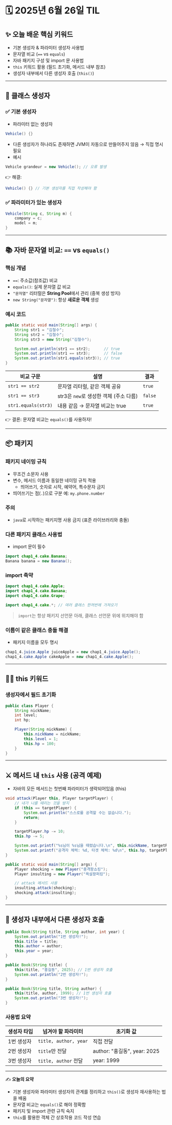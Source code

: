 # 🗓️ 2025년 6월 26일 TIL

## ✨ 오늘 배운 핵심 키워드

- 기본 생성자 & 파라미터 생성자 사용법
- 문자열 비교 (`==` vs `equals`)
- 자바 패키지 구성 및 import 문 사용법
- `this` 키워드 활용 (필드 초기화, 메서드 내부 참조)
- 생성자 내부에서 다른 생성자 호출 (`this()`)

---

## 🚗 클래스 생성자

### ✅ 기본 생성자
- 파라미터 없는 생성자
```java
Vehicle() {}
```

* 다른 생성자가 하나라도 존재하면 JVM이 자동으로 만들어주지 않음 → 직접 명시 필요
* 예시

```java
Vehicle grandeur = new Vehicle(); // 오류 발생
```

👉 해결:

```java
Vehicle() {} // 기본 생성자를 직접 작성해야 함
```

### ✅ 파라미터가 있는 생성자

```java
Vehicle(String c, String m) {
    company = c;
    model = m;
}
```

---

## 📚 자바 문자열 비교: `==` vs `equals()`

### 핵심 개념

* `==`: 주소값(참조값) 비교
* `equals()`: 실제 문자열 값 비교
* `"문자열"` 리터럴은 **String Pool**에서 관리 (중복 생성 방지)
* `new String("문자열")`: 항상 **새로운 객체** 생성

### 예시 코드

```java
public static void main(String[] args) {
    String str1 = "김철수";
    String str2 = "김철수";
    String str3 = new String("김철수");

    System.out.println(str1 == str2);      // true
    System.out.println(str1 == str3);      // false
    System.out.println(str1.equals(str3)); // true
}
```

| 비교 구문               | 설명                          | 결과      |
| ------------------- | --------------------------- | ------- |
| `str1 == str2`      | 문자열 리터럴, 같은 객체 공유           | `true`  |
| `str1 == str3`      | str3은 `new`로 생성한 객체 (주소 다름) | `false` |
| `str1.equals(str3)` | 내용 같음 → 문자열 비교는 true        | `true`  |

👉 결론: 문자열 비교는 `equals()`를 사용하자!

---

## 📦 패키지

### 패키지 네이밍 규칙

* 무조건 소문자 사용
* 변수, 메서드 이름과 동일한 네이밍 규칙 적용
  - 띄어쓰기, 숫자로 시작, 예약어, 특수문자 금지
* 띄어쓰기는 점(`.`)으로 구분
  예: `my.phone.number`

### 주의

* `java`로 시작하는 패키지명 사용 금지 (표준 라이브러리와 충돌)

### 다른 패키지 클래스 사용법

* import 문이 필수

```java
import chap1_4.cake.Banana;
Banana banana = new Banana();
```

### import 축약

```java
import chap1_4.cake.Apple;
import chap1_4.cake.Banana;
import chap1_4.cake.Grape;
```

```java
import chap1_4.cake.*; // 여러 클래스 한꺼번에 가져오기
```

> `import`는 항상 패키지 선언문 아래, 클래스 선언문 위에 위치해야 함

### 이름이 같은 클래스 충돌 해결

* 패키지 이름을 모두 명시

```java
chap1_4.juice.Apple juiceApple = new chap1_4.juice.Apple();
chap1_4.cake.Apple cakeApple = new chap1_4.cake.Apple();
```

---

## 🧑‍💻 this 키워드

### 생성자에서 필드 초기화

```java
public class Player {
    String nickName;
    int level;
    int hp;

    Player(String nickName) {
        this.nickName = nickName;
        this.level = 1;
        this.hp = 100;
    }
}
```

---

## ⚔️ 메서드 내 `this` 사용 (공격 예제)

* 자바의 모든 메서드는 첫번째 파라미터가 생략되어있음 (this)

```java
void attack(Player this, Player targetPlayer) {
    // 내가 나를 때리는 것을 방지
    if (this == targetPlayer) {
        System.out.println("스스로를 공격할 수는 없습니다.");
        return;
    }

    targetPlayer.hp -= 10;
    this.hp -= 5;

    System.out.printf("%s님이 %s님을 때렸습니다.\n", this.nickName, targetPlayer.nickName);
    System.out.printf("공격자 체력: %d, 타겟 체력: %d\n", this.hp, targetPlayer.hp);
}

public static void main(String[] args) {
    Player shocking = new Player("충격왕쇼킹");
    Player insulting = new Player("욕설왕퍼킹");

    // attack 메서드 사용
    insulting.attack(shocking);
    shocking.attack(insulting);
}
```

---

## 📖 생성자 내부에서 다른 생성자 호출

```java
public Book(String title, String author, int year) {
    System.out.println("1번 생성자!");
    this.title = title;
    this.author = author;
    this.year = year;
}

public Book(String title) {
    this(title, "홍길동", 2025); // 1번 생성자 호출
    System.out.println("2번 생성자!");
}

public Book(String title, String author) {
    this(title, author, 1999); // 1번 생성자 호출
    System.out.println("3번 생성자!");
}
```

### 사용법 요약

| 생성자 타입 | 넘겨야 할 파라미터            | 초기화 값                     |
| ------ | --------------------- | ------------------------- |
| 1번 생성자 | `title, author, year` | 직접 전달                     |
| 2번 생성자 | `title`만 전달           | author: "홍길동", year: 2025 |
| 3번 생성자 | `title, author` 전달    | year: 1999                |

---

✍️ **오늘의 요약**

* 기본 생성자와 파라미터 생성자의 관계를 정리하고 `this()`로 생성자 재사용하는 법을 배움
* 문자열 비교는 `equals()`로 해야 정확함
* 패키지 및 import 관련 규칙 숙지
* `this`를 활용한 객체 간 상호작용 코드 작성 연습
